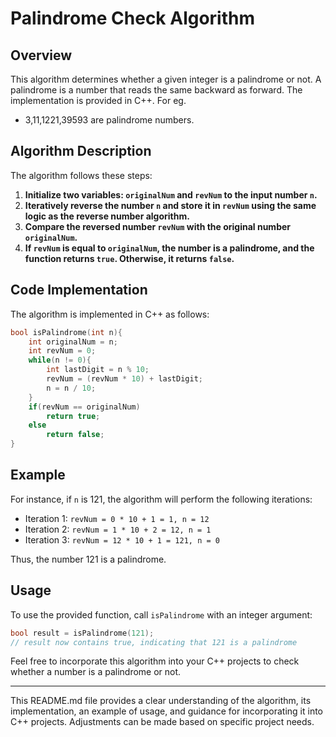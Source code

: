 # Palindrome Check Algorithm

## Overview

This algorithm determines whether a given integer is a palindrome or not. A palindrome is a number that reads the same backward as forward. The implementation is provided in C++.
For eg. 
- 3,11,1221,39593 are palindrome numbers.

## Algorithm Description

The algorithm follows these steps:

1. **Initialize two variables: `originalNum` and `revNum` to the input number `n`.**
2. **Iteratively reverse the number `n` and store it in `revNum` using the same logic as the reverse number algorithm.**
3. **Compare the reversed number `revNum` with the original number `originalNum`.**
4. **If `revNum` is equal to `originalNum`, the number is a palindrome, and the function returns `true`. Otherwise, it returns `false`.**

## Code Implementation

The algorithm is implemented in C++ as follows:

```cpp
bool isPalindrome(int n){
    int originalNum = n;
    int revNum = 0;
    while(n != 0){
        int lastDigit = n % 10;
        revNum = (revNum * 10) + lastDigit;
        n = n / 10;
    }
    if(revNum == originalNum) 
        return true;
    else 
        return false; 
}
```

## Example

For instance, if `n` is 121, the algorithm will perform the following iterations:

- Iteration 1: `revNum = 0 * 10 + 1 = 1, n = 12`
- Iteration 2: `revNum = 1 * 10 + 2 = 12, n = 1`
- Iteration 3: `revNum = 12 * 10 + 1 = 121, n = 0`

Thus, the number 121 is a palindrome.

## Usage

To use the provided function, call `isPalindrome` with an integer argument:

```cpp
bool result = isPalindrome(121);
// result now contains true, indicating that 121 is a palindrome
```

Feel free to incorporate this algorithm into your C++ projects to check whether a number is a palindrome or not.

---

This README.md file provides a clear understanding of the algorithm, its implementation, an example of usage, and guidance for incorporating it into C++ projects. Adjustments can be made based on specific project needs.